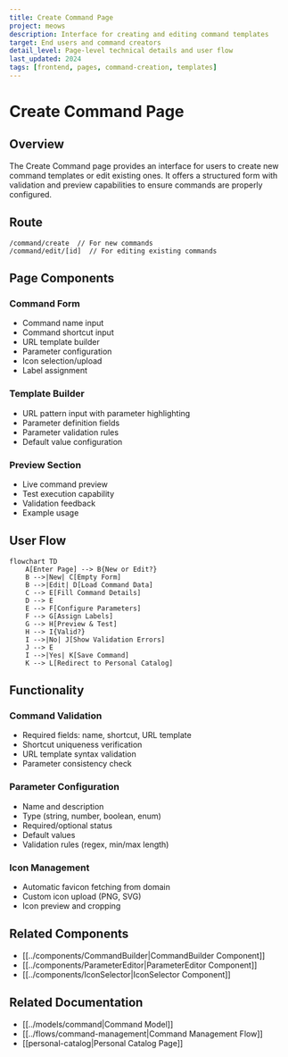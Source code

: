 ```yaml
---
title: Create Command Page
project: meows
description: Interface for creating and editing command templates
target: End users and command creators
detail_level: Page-level technical details and user flow
last_updated: 2024
tags: [frontend, pages, command-creation, templates]
---
```


# Create Command Page

## Overview

The Create Command page provides an interface for users to create new command templates or edit existing ones. It offers a structured form with validation and preview capabilities to ensure commands are properly configured.

## Route

```
/command/create  // For new commands
/command/edit/[id]  // For editing existing commands
```

## Page Components

### Command Form

- Command name input
- Command shortcut input
- URL template builder
- Parameter configuration
- Icon selection/upload
- Label assignment

### Template Builder

- URL pattern input with parameter highlighting
- Parameter definition fields
- Parameter validation rules
- Default value configuration

### Preview Section

- Live command preview
- Test execution capability
- Validation feedback
- Example usage

## User Flow

```mermaid
flowchart TD
    A[Enter Page] --> B{New or Edit?}
    B -->|New| C[Empty Form]
    B -->|Edit| D[Load Command Data]
    C --> E[Fill Command Details]
    D --> E
    E --> F[Configure Parameters]
    F --> G[Assign Labels]
    G --> H[Preview & Test]
    H --> I{Valid?}
    I -->|No| J[Show Validation Errors]
    J --> E
    I -->|Yes| K[Save Command]
    K --> L[Redirect to Personal Catalog]
```

## Functionality

### Command Validation

- Required fields: name, shortcut, URL template
- Shortcut uniqueness verification
- URL template syntax validation
- Parameter consistency check

### Parameter Configuration

- Name and description
- Type (string, number, boolean, enum)
- Required/optional status
- Default values
- Validation rules (regex, min/max length)

### Icon Management

- Automatic favicon fetching from domain
- Custom icon upload (PNG, SVG)
- Icon preview and cropping

## Related Components

- [[../components/CommandBuilder|CommandBuilder Component]]
- [[../components/ParameterEditor|ParameterEditor Component]]
- [[../components/IconSelector|IconSelector Component]]

## Related Documentation

- [[../models/command|Command Model]]
- [[../flows/command-management|Command Management Flow]]
- [[personal-catalog|Personal Catalog Page]]
